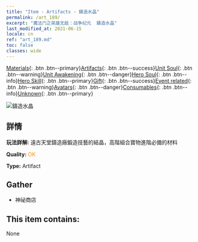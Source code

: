 ```yaml
---
title: "Item - Artifacts - 鑄造水晶"
permalink: /art_189/
excerpt: "魔法门之英雄无敌：战争纪元  鑄造水晶"
last_modified_at: 2021-06-15
locale: cn
ref: "art_189.md"
toc: false
classes: wide
---
```

 [Materials](/ItemsCN/){: .btn .btn--primary}[Artifacts](/ItemsCN/Artifacts/){: .btn .btn--success}[Unit Soul](/ItemsCN/UnitSoul/){: .btn .btn--warning}[Unit Awakening](/ItemsCN/UnitAwakening/){: .btn .btn--danger}[Hero Soul](/ItemsCN/HeroSoul/){: .btn .btn--info}[Hero Skill](/ItemsCN/HeroSkill/){: .btn .btn--primary}[Gift](/ItemsCN/Gift/){: .btn .btn--success}[Event related](/ItemsCN/Events/){: .btn .btn--warning}[Avatars](/ItemsCN/Avatars/){: .btn .btn--danger}[Consumables](/ItemsCN/Consumables/){: .btn .btn--info}[Unknown](/ItemsCN/Unknown/){: .btn .btn--primary}

 ![鑄造水晶](/images/t/artifact_41002.png)

## 詳情
 **玩法詳解:** 遠古天堂鑄造廠鍛造技藝的結晶，高階組合寶物進階必備的材料

 **Quality:** <span style="color: #FF8C00">OK</span>

 **Type:** Artifact

## Gather

*    神祕商店 

## This item contains:

  None

